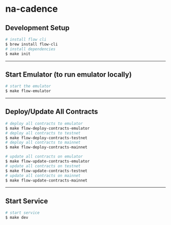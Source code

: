 # na-cadence

## Development Setup

```bash
# install flow cli
$ brew install flow-cli
# install dependencies
$ make init
```

---

## Start Emulator (to run emulator locally)

```bash
# start the emulator
$ make flow-emulator
```

---

## Deploy/Update All Contracts

```bash
# deploy all contracts to emulator
$ make flow-deploy-contracts-emulator
# deploy all contracts to testnet
$ make flow-deploy-contracts-testnet
# deploy all contracts to mainnet
$ make flow-deploy-contracts-mainnet

# update all contracts on emulator 
$ make flow-update-contracts-emulator
# update all contracts on testnet
$ make flow-update-contracts-testnet
# update all contracts on mainnet 
$ make flow-update-contracts-mainnet
```

---

## Start Service

```bash
# start service
$ make dev
```
